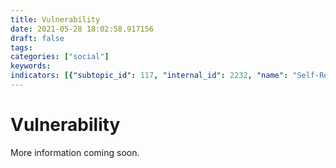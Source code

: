 ```yaml
---
title: Vulnerability
date: 2021-05-28 18:02:58.917156
draft: false
tags: 
categories: ["social"]
keywords: 
indicators: [{"subtopic_id": 117, "internal_id": 2232, "name": "Self-Reported Health", "URL": "https://a816-dohbesp.nyc.gov/IndicatorPublic/VisualizationData.aspx?id=2232,719b87,117,Summarize"}]
---
```

# Vulnerability
More information coming soon.


